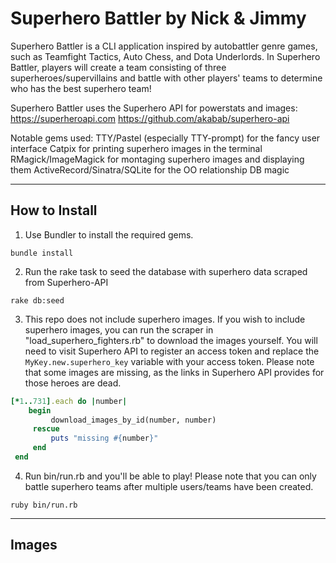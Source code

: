Superhero Battler by Nick & Jimmy
========================

Superhero Battler is a CLI application inspired by autobattler genre games, such as Teamfight Tactics, Auto Chess, and Dota Underlords. In Superhero Battler, players will create a team consisting of three superheroes/supervillains and battle with other players' teams to determine who has the best superhero team!

Superhero Battler uses the Superhero API for powerstats and images:
https://superheroapi.com
https://github.com/akabab/superhero-api

Notable gems used:
TTY/Pastel (especially TTY-prompt) for the fancy user interface
Catpix for printing superhero images in the terminal
RMagick/ImageMagick for montaging superhero images and displaying them
ActiveRecord/Sinatra/SQLite for the OO relationship DB magic

---

## How to Install

1. Use Bundler to install the required gems.
```
bundle install
```
2. Run the rake task to seed the database with superhero data scraped from Superhero-API
```
rake db:seed
```
3. This repo does not include superhero images. If you wish to include superhero images, you can run the scraper in "load_superhero_fighters.rb" to download the images yourself. You will need to visit Superhero API to register an access token and replace the ```MyKey.new.superhero_key``` variable with your access token. Please note that some images are missing, as the links in Superhero API provides for those heroes are dead. 
```ruby
[*1..731].each do |number|
    begin
         download_images_by_id(number, number)
     rescue
         puts "missing #{number}"
     end         
 end
```
4. Run bin/run.rb and you'll be able to play! Please note that you can only battle superhero teams after multiple users/teams have been created.
```
ruby bin/run.rb
```
---

## Images